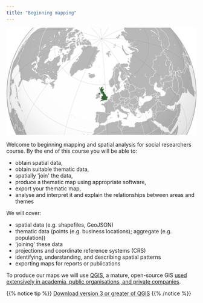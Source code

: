 ```yaml
---
title: "Beginning mapping"
---
```


![UK orthographic projection](../images/uk_orthographic_projection.png)

Welcome to beginning mapping and spatial analysis for social researchers course.
By the end of this course you will be able to:

- obtain spatial data,
- obtain suitable thematic data,
- spatially 'join' the data,
- produce a thematic map using appropriate software,
- export your thematic map,
- analyse and interpret it and explain the relationships between areas and themes

We will cover:

- spatial data (e.g. shapefiles, GeoJSON)
- thematic data (points (e.g. business locations); aggregate (e.g. population))
- 'joining' these data
- projections and coordinate reference systems (CRS)
- identifying, understanding, and describing spatial patterns
- exporting maps for reports or publications

To produce our maps we will use [QGIS](https://qgis.org/en/site/), a mature, open-source GIS [used extensively in academia, public organisations, and private companies](https://qgis.org/en/site/about/sponsorship.html).

{{% notice tip %}}
[Download version 3 or greater of QGIS](https://qgis.org/en/site/forusers/download.html)
{{% /notice %}}
